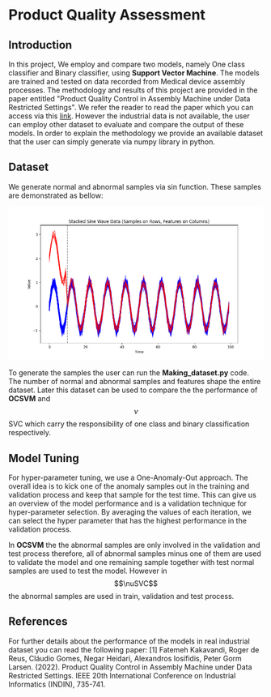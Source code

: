 # Product Quality Assessment
## Introduction
In this project, We employ and compare two models, namely One class classifier and Binary classifier, using **Support Vector Machine**. The models are trained and tested on data recorded from Medical device assembly processes. The methodology and results of this project are provided in the paper entitled "Product Quality Control in Assembly Machine under Data Restricted Settings". We refer the reader to read the paper which you can access via this [link](https://ieeexplore.ieee.org/abstract/document/9976173). However the industrial data is not available, the user can employ other dataset to evaluate and compare the output of these models. In order to explain the methodology we provide an available dataset that the user can simply generate via numpy library in python. 

## Dataset
We generate normal and abnormal samples via sin function. These samples are demonstrated as bellow:
 
![alt text](https://github.com/FatemeKakavandi/ProductQualityAssessment/blob/main/data.png?raw=true)

To generate the samples the user can run the **Making_dataset.py** code. The number of normal and abnormal samples and features shape the entire dataset. Later this dataset can be used to compare the the performance of **OCSVM** and $$\nu$$SVC which carry the responsibility of one class and binary classification respectively.

## Model Tuning 
For hyper-parameter tuning, we use a One-Anomaly-Out approach. The overall idea is to kick one of the anomaly samples out in the training and validation process and keep that sample for the test time. This can give us an overview of the model performance and is a validation technique for hyper-parameter selection. By averaging the values of each iteration, we can select the hyper parameter that has the highest performance in the validation process. 

In **OCSVM** the the abnormal samples are only involved in the validation and test process therefore, all of abnormal samples minus one of them are used to validate the model and one remaining sample together with test normal samples are used to test the model. However in $$\nuSVC$$ the abnormal samples are used in train, validation and test process. 


## References 
For further details about the performance of the models in real industrial dataset you can read the following paper:
<a id="1">[1]</a> 
Fatemeh Kakavandi, Roger de Reus, Cláudio Gomes, Negar Heidari, Alexandros Iosifidis, Peter Gorm Larsen. (2022). 
Product Quality Control in Assembly Machine under Data Restricted Settings. 
IEEE 20th International Conference on Industrial Informatics (INDIN), 735-741.